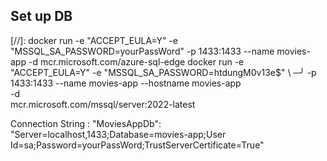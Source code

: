 ## Set up DB
[//]: docker run -e "ACCEPT_EULA=Y" -e "MSSQL_SA_PASSWORD=yourPassWord" -p 1433:1433 --name movies-app -d mcr.microsoft.com/azure-sql-edge
docker run -e "ACCEPT_EULA=Y" -e "MSSQL_SA_PASSWORD=htdungM0v13e$" \      ─╯
   -p 1433:1433 --name movies-app --hostname movies-app \
   -d \
   mcr.microsoft.com/mssql/server:2022-latest

Connection String : "MoviesAppDb": "Server=localhost,1433;Database=movies-app;User Id=sa;Password=yourPassWord;TrustServerCertificate=True"
  
